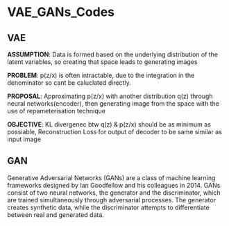 # VAE_GANs_Codes

## VAE

**ASSUMPTION**: Data is formed based on the underlying distribution of the latent variables, so creating that space leads to generating images

**PROBLEM**: p(z/x) is often intractable, due to the integration in the denominator so cant be caluclated directly. 

**PROPOSAL**: Approximating p(z/x) with another distribution q(z) through neural networks(encoder), then generating image from the space with the use of repameterisation technique

**OBJECTIVE**: KL divergenec btw q(z) & p(z/x) should be as minimum as possiable, Reconstruction Loss for output of decoder to be same similar as input image


## GAN

Generative Adversarial Networks (GANs) are a class of machine learning frameworks designed by Ian Goodfellow and his colleagues in 2014. GANs consist of two neural networks, the generator and the discriminator, which are trained simultaneously through adversarial processes. The generator creates synthetic data, while the discriminator attempts to differentiate between real and generated data.

